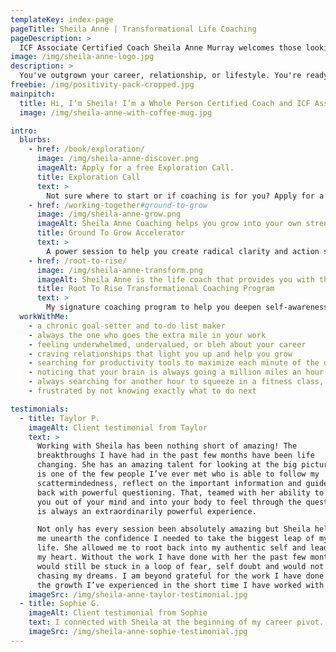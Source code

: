 ```yaml
---
templateKey: index-page
pageTitle: Sheila Anne | Transformational Life Coaching
pageDescription: >
  ICF Associate Certified Coach Sheila Anne Murray welcomes those looking to step into the best version of themselves. Are you ready to ditch expectations, realign to who you are at your core, and achieve from a place of effortless-flow? She'll help you thrive in your relationships, career, and lifestyle without stress and burnout.
image: /img/sheila-anne-logo.jpg
description: >
  You've outgrown your career, relationship, or lifestyle. You're ready for something new. Take the leap!
freebie: /img/positivity-pack-cropped.jpg
mainpitch:
  title: Hi, I’m Sheila! I’m a Whole Person Certified Coach and ICF Associate Certified Coach specializing in helping driven, free-spirited women to step into the best versions of themselves. Why? Because I used to rely on checking boxes (helloooo fellow achievers 👋), fulfilling the requests of others, and setting wellness goals to feel complete. I was so busy trying to do things "right", I didn't realize I had outgrown my lifestyle. Sound familiar? I discovered how to connect back to my core self, reevaluate my path forward, and leap into a life I was made for. This led me to quit my comfortable job, find love, travel the world, and build a life where I make my own schedule. I mustered the courage to lead my life my way and start playing big, and now I'm fluffing passionate about helping others to do the same!
  image: /img/sheila-anne-with-coffee-mug.jpg

intro:
  blurbs:
    - href: /book/exploration/
      image: /img/sheila-anne-discover.png
      imageAlt: Apply for a free Exploration Call.
      title: Exploration Call
      text: >
        Not sure where to start or if coaching is for you? Apply for a free Exploration Call. We'll get to know each other, talk about your goals and strategize next steps.
    - href: /working-together#ground-to-grow
      image: /img/sheila-anne-grow.png
      imageAlt: Sheila Anne Coaching helps you grow into your own strength.
      title: Ground To Grow Accelerator
      text: >
        A power session to help you create radical clarity and action steps in one area of your life. A great place to start!
    - href: /root-to-rise/
      image: /img/sheila-anne-transform.png
      imageAlt: Sheila Anne is the life coach that provides you with the chance for transformative positive change.
      title: Root To Rise Transformational Coaching Program
      text: >
        My signature coaching program to help you deepen self-awareness, roadmap your next adventure, and create courageous change!
  workWithMe:
    - a chronic goal-setter and to-do list maker
    - always the one who goes the extra mile in your work
    - feeling underwhelmed, undervalued, or bleh about your career
    - craving relationships that light you up and help you grow
    - searching for productivity tools to maximize each minute of the day
    - noticing that your brain is always going a million miles an hour
    - always searching for another hour to squeeze in a fitness class, social event, or new experience
    - frustrated by not knowing exactly what to do next

testimonials:
  - title: Taylor P.
    imageAlt: Client testimonial from Taylor
    text: >
      Working with Sheila has been nothing short of amazing! The
      breakthroughs I have had in the past few months have been life
      changing. She has an amazing talent for looking at the big picture and
      is one of the few people I’ve ever met who is able to follow my
      scattermindedness, reflect on the important information and guide me
      back with powerful questioning. That, teamed with her ability to take
      you out of your mind and into your body to feel through the question
      is always an extraordinarily powerful experience.

      Not only has every session been absolutely amazing but Sheila helped
      me unearth the confidence I needed to take the biggest leap of my
      life. She allowed me to root back into my authentic self and lead with
      my heart. Without the work I have done with her the past few months I
      would still be stuck in a loop of fear, self doubt and would not be
      chasing my dreams. I am beyond grateful for the work I have done and
      the growth I’ve experienced in the short time I have worked with her.
    imageSrc: /img/sheila-anne-taylor-testimonial.jpg
  - title: Sophie G.
    imageAlt: Client testimonial from Sophie
    text: I connected with Sheila at the beginning of my career pivot. I had been consulting for the past two years and was ready to make a change, but I wasn't sure how to move forward. Sheila guided me through a four-week meditation on what my next move might look like, including identifying core values and exploring how I could move forward deliberately and with confidence. I left our work together with a clearer picture of the kind of organization I'd like to contribute to, work-wise, and a more grounded sense of self and purpose.
    imageSrc: /img/sheila-anne-sophie-testimonial.jpg
---
```

